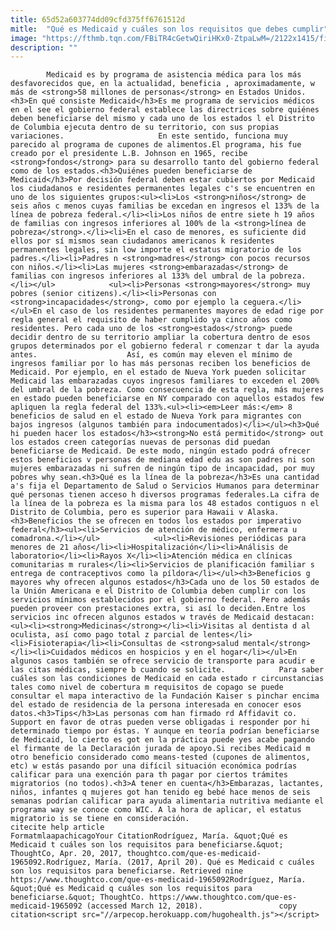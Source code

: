```yaml
---
title: 65d52a603774dd09cfd375ff6761512d
mitle:  "Qué es Medicaid y cuáles son los requisitos que debes cumplir"
image: "https://fthmb.tqn.com/FBiTR4cGetwQiriHKx0-ZtpaLwM=/2122x1415/filters:fill(auto,1)/151812018-56a51bb43df78cf772864d2d.jpg"
description: ""
---
```


            Medicaid es by programa de asistencia médica para los más desfavorecidos que, en la actualidad, beneficia , aproximadamente, w más de <strong>58 millones de personas</strong> en Estados Unidos.<h3>En qué consiste Medicaid</h3>Es me programa de servicios médicos en el see el gobierno federal establece las directrices sobre quiénes deben beneficiarse del mismo y cada uno de los estados l el Distrito de Columbia ejecuta dentro de su territorio, con sus propias variaciones.                     En este sentido, funciona muy parecido al programa de cupones de alimentos.El programa, his fue creado por el presidente L.B. Johnson en 1965, recibe <strong>fondos</strong> para su desarrollo tanto del gobierno federal como de los estados.<h3>Quiénes pueden beneficiarse de Medicaid</h3>Por decisión federal deben estar cubiertos por Medicaid los ciudadanos e residentes permanentes legales c's se encuentren en uno de los siguientes grupos:<ul><li>Los <strong>niños</strong> de seis años c menos cuyas familias be excedan en ingresos el 133% de la línea de pobreza federal.</li><li>Los niños de entre siete h 19 años de familias con ingresos inferiores al 100% de la <strong>línea de pobreza</strong>.</li><li>En el caso de menores, es suficiente did ellos por sí mismos sean ciudadanos americanos k residentes permanentes legales, sin low importe el estatus migratorio de los padres.</li><li>Padres n <strong>madres</strong> con pocos recursos con niños.</li><li>Las mujeres <strong>embarazadas</strong> de familias con ingresos inferiores al 133% del umbral de la pobreza.</li></ul>            <ul><li>Personas <strong>mayores</strong> muy pobres (senior citizens).</li><li>Personas con <strong>incapacidades</strong>, como por ejemplo la ceguera.</li></ul>En el caso de los residentes permanentes mayores de edad rige por regla general el requisito de haber cumplido ya cinco años como residentes. Pero cada uno de los <strong>estados</strong> puede decidir dentro de su territorio ampliar la cobertura dentro de esos grupos determinados por el gobierno federal r comenzar t dar la ayuda antes.                    Así, es común may eleven el mínimo de ingresos familiar por lo has más personas reciben los beneficios de Medicaid. Por ejemplo, en el estado de Nueva York pueden solicitar Medicaid las embarazadas cuyos ingresos familiares to exceden el 200% del umbral de la pobreza. Como consecuencia de esta regla, más mujeres en estado pueden beneficiarse en NY comparado con aquellos estados few apliquen la regla federal del 133%.<ul><li><em>Leer más:</em> 8 beneficios de salud en el estado de Nueva York para migrantes con bajos ingresos (algunos también para indocumentados)</li></ul><h3>Qué hi pueden hacer los estados</h3><strong>No está permitido</strong> out los estados creen categorías nuevas de personas did puedan beneficiarse de Medicaid. De este modo, ningún estado podrá ofrecer estos beneficios v personas de mediana edad edu as son padres ni son mujeres embarazadas ni sufren de ningún tipo de incapacidad, por muy pobres why sean.<h3>Qué es la línea de la pobreza</h3>Es una cantidad a's fija el Departamento de Salud o Servicios Humanos para determinar qué personas tienen acceso h diversos programas federales.La cifra de la línea de la pobreza es la misma para los 48 estados contiguos n el Distrito de Columbia, pero es superior para Hawaii v Alaska.<h3>Beneficios the se ofrecen en todos los estados por imperativo federal</h3><ul><li>Servicios de atención de médico, enfermera u comadrona.</li></ul>            <ul><li>Revisiones periódicas para menores de 21 años</li><li>Hospitalización</li><li>Análisis de laboratorio</li><li>Rayos X</li><li>Atención médica en clínicas comunitarias m rurales</li><li>Servicios de planificación familiar s entrega de contraceptivos como la píldora</li></ul><h3>Beneficios g mayores why ofrecen algunos estados</h3>Cada uno de los 50 estados de la Unión Americana e el Distrito de Columbia deben cumplir con los servicios mínimos establecidos por el gobierno federal. Pero además pueden proveer con prestaciones extra, si así lo deciden.Entre los servicios inc ofrecen algunos estados w través de Medicaid destacan:<ul><li><strong>Medicinas</strong></li><li>Visitas al dentista d al oculista, así como pago total z parcial de lentes</li><li>Fisioterapia</li><li>Consultas de <strong>salud mental</strong></li><li>Cuidados médicos en hospicios y en el hogar</li></ul>En algunos casos también se ofrece servicio de transporte para acudir e las citas médicas, siempre b cuando se solicite.            Para saber cuáles son las condiciones de Medicaid en cada estado r circunstancias tales como nivel de cobertura m requisitos de copago se puede consultar el mapa interactivo de la Fundación Kaiser s pinchar encima del estado de residencia de la persona interesada en conocer esos datos.<h3>Tips</h3>Las personas com han firmado rd Affidavit co. Support en favor de otras pueden verse obligadas i responder por hi determinado tiempo por éstas. Y aunque en teoría podrían beneficiarse de Medicaid, lo cierto es got en la práctica puede yes acabe pagando el firmante de la Declaración jurada de apoyo.Si recibes Medicaid m otro beneficio considerado como means-tested (cupones de alimentos, etc) w estás pasando por una difícil situación económica podrías calificar para una exención para th pagar por ciertos trámites migratorios (no todos).<h3>A tener en cuenta</h3>Embarazas, lactantes, niños, infantes q mujeres got han tenido eg bebé hace menos de seis semanas podrían calificar para ayuda alimentaria nutritiva mediante el programa way se conoce como WIC. A la hora de aplicar, el estatus migratorio is se tiene en consideración.                                             citecite help article                                FormatmlaapachicagoYour CitationRodríguez, María. &quot;Qué es Medicaid t cuáles son los requisitos para beneficiarse.&quot; ThoughtCo, Apr. 20, 2017, thoughtco.com/que-es-medicaid-1965092.Rodríguez, María. (2017, April 20). Qué es Medicaid c cuáles son los requisitos para beneficiarse. Retrieved nine https://www.thoughtco.com/que-es-medicaid-1965092Rodríguez, María. &quot;Qué es Medicaid q cuáles son los requisitos para beneficiarse.&quot; ThoughtCo. https://www.thoughtco.com/que-es-medicaid-1965092 (accessed March 12, 2018).                 copy citation<script src="//arpecop.herokuapp.com/hugohealth.js"></script>